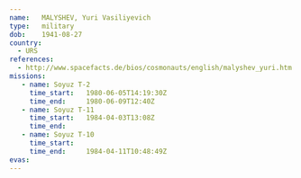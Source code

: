 ```yaml
---
name:	MALYSHEV, Yuri Vasiliyevich 
type:	military
dob:	1941-08-27
country:
  - URS
references:
  - http://www.spacefacts.de/bios/cosmonauts/english/malyshev_yuri.htm
missions:
   - name: Soyuz T-2
     time_start:   1980-06-05T14:19:30Z
     time_end:     1980-06-09T12:40Z
   - name: Soyuz T-11
     time_start:   1984-04-03T13:08Z
     time_end:     
   - name: Soyuz T-10
     time_start:   
     time_end:     1984-04-11T10:48:49Z
evas:
---
```

